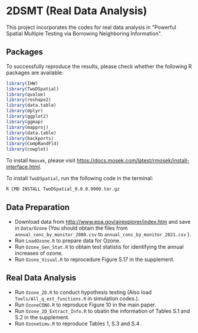 # 2DSMT (Real Data Analysis)

This project incorporates the codes for real data analysis in "Powerful Spatial Multiple Testing via Borrowing Neighboring Information".

## Packages

To successfully reproduce the results, please check whether the following R packages are available:

```R
library(IHW)
library(TwoDSpatial)
library(qvalue)
library(reshape2)
library(data.table)
library(dplyr)
library(ggplot2)
library(ggmap)
library(mapproj)
library(data.table)
library(backports)
library(CompRandFld)
library(cowplot)
```

To install `Rmosek`, please visit https://docs.mosek.com/latest/rmosek/install-interface.html. 

To install `TwoDSpatial`, run the following code in the terminal:

```bash
R CMD INSTALL TwoDSpatial_0.0.0.9000.tar.gz
```



## Data Preparation

* Download data from http://www.epa.gov/airexplorer/index.htm and save in `Data/Ozone` (You should obtain the files from  `annual_conc_by_monitor_2000.csv` to `annual_conc_by_monitor_2021.csv` ).
* Run `LoadOzone.R` to prepare data for Ozone.
* Run `Ozone_Gen_Stat.R` to obtain test statistis for identifying the annual increases of ozone.
* Run `Ozone_Visual.R` to reprocedure Figure S.17 in the supplement.

## Real Data Analysis

* Run `Ozone_2D.R` to conduct hypothesis testing  (Also load `Tools/All_q_est_functions.R` in simulation codes.).
* Run `OzoneCONO.R` to reproduce Figure 10 in the main paper.
* Run `Ozone_2D_Extract_Info.R` to obatin the information of Tables S.1 and S.2 in the supplement.
* Run `OzoneSimu.R` to reproduce Tables 1, S.3 and S.4 .


